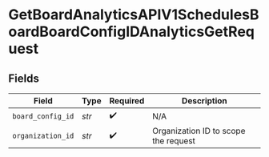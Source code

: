 # GetBoardAnalyticsAPIV1SchedulesBoardBoardConfigIDAnalyticsGetRequest


## Fields

| Field                                | Type                                 | Required                             | Description                          |
| ------------------------------------ | ------------------------------------ | ------------------------------------ | ------------------------------------ |
| `board_config_id`                    | *str*                                | :heavy_check_mark:                   | N/A                                  |
| `organization_id`                    | *str*                                | :heavy_check_mark:                   | Organization ID to scope the request |